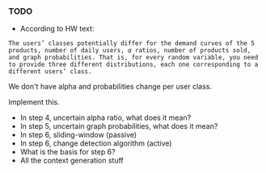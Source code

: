 ### TODO

* According to HW text:
```text
The users’ classes potentially differ for the demand curves of the 5 products, number of daily users, 𝛼 ratios, number of products sold, and graph probabilities. That is, for every random variable, you need to provide three different distributions, each one corresponding to a different users’ class.
```
We don't have alpha and probabilities change per user class.

Implement this.

* In step 4, uncertain alpha ratio, what does it mean?
* In step 5, uncertain graph probabilities, what does it mean?
* In step 6, sliding-window (passive)
* In step 6, change detection algorithm (active)
* What is the basis for step 6? 
* All the context generation stuff
